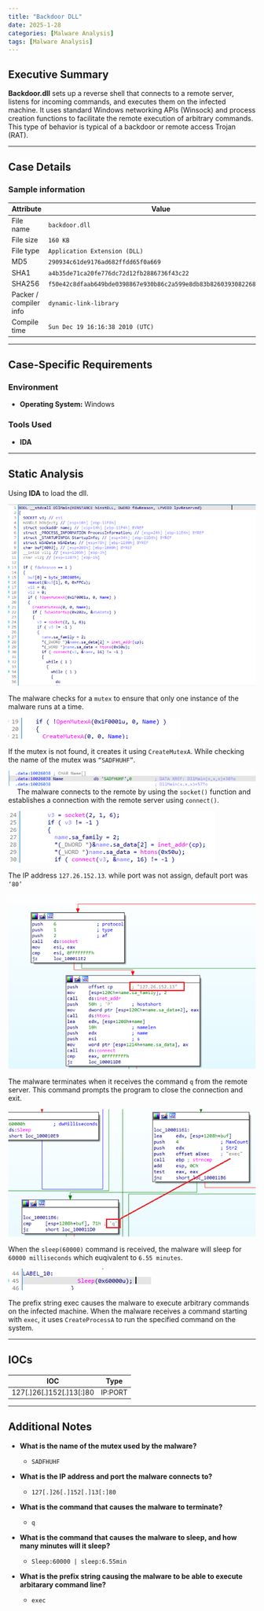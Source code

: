```yaml
---
title: "Backdoor DLL"
date: 2025-1-28
categories: [Malware Analysis]
tags: [Malware Analysis]
---
```


## Executive Summary

**Backdoor.dll** sets up a reverse shell that connects to a remote server, listens for incoming commands, and executes them on the infected machine. It uses standard Windows networking APIs (Winsock) and process creation functions to facilitate the remote execution of arbitrary commands. This type of behavior is typical of a backdoor or remote access Trojan (RAT).

---

## Case Details

### Sample information

| **Attribute**         | **Value**                                                                                      |
|-----------------------|------------------------------------------------------------------------------------------------|
|File name	| `backdoor.dll` |
|File size	| `160 KB` |
|File type	| `Application Extension (DLL)` |
|MD5 |	`290934c61de9176ad682ffdd65f0a669` |
|SHA1	| `a4b35de71ca20fe776dc72d12fb2886736f43c22` |
|SHA256 |	`f50e42c8dfaab649bde0398867e930b86c2a599e8db83b8260393082268f2dba` |
|Packer / compiler info	| `dynamic-link-library` |
|Compile time	 | `Sun Dec 19 16:16:38 2010 (UTC)` |

---

## Case-Specific Requirements

### **Environment**
- **Operating System:** Windows

### **Tools Used**
- **IDA**  

---

## Static Analysis

Using **IDA** to load the dll.

![img](assets/12-BackdoorDLL/image219.png)

The malware checks for a `mutex` to ensure that only one instance of the malware runs at a time. 

![img](assets/12-BackdoorDLL/image220.png)

If the mutex is not found, it creates it using `CreateMutexA`. While checking the name of the mutex was `“SADFHUHF”`.

![img](assets/12-BackdoorDLL/image221.png)
 
The malware connects to the remote by using the `socket()` function and establishes a connection with the remote server using `connect()`. 

![img](assets/12-BackdoorDLL/image222.png)

The IP address `127.26.152.13`. while port was not assign, default port was `‘80’`

![img](assets/12-BackdoorDLL/image223.png)
 
The malware terminates when it receives the command `q` from the remote server. This command prompts the program to close the connection and exit.

![img](assets/12-BackdoorDLL/image224.png)

When the `sleep(60000)` command is received, the malware will sleep for `60000 milliseconds` which euqivalent to `6.55 minutes`.

![img](assets/12-BackdoorDLL/image225.png)

The prefix string exec causes the malware to execute arbitrary commands on the infected machine. When the malware receives a command starting with `exec`, it uses `CreateProcessA` to run the specified command on the system.

---

## IOCs
| IOC                          | Type                                |
|------------------------------|-------------------------------------|
| 127[.]26[.]152[.]13[:]80	| IP:PORT |

---

##	 Additional Notes

- **What is the name of the mutex used by the malware?**
  - `SADFHUHF`

- **What is the IP address and port the malware connects to?**
  - `127[.]26[.]152[.]13[:]80`
  
- **What is the command that causes the malware to terminate?**
  - `q`
  
- **What is the command that causes the malware to sleep, and how many minutes will it sleep?**
  - `Sleep:60000 | sleep:6.55min`
  
- **What is the prefix string causing the malware to be able to execute arbitarary command line?**
  - `exec`


